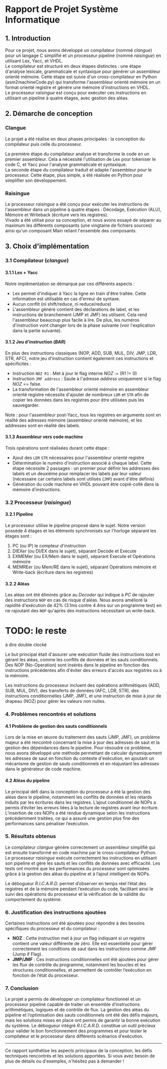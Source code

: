 # Rapport de Projet Système Informatique

## 1. Introduction

Pour ce projet, nous avons développé un compilateur (nommé *clangue*) pour un langage C simplifié et un processeur pipeliné (nommé *raisingue*) en utilisant Lex, Yacc, et VHDL.\
Le compilateur est structuré en deux étapes distinctes : une étape d'analyse lexicale, grammaticale et syntaxique pour générer un assembleur orienté mémoire. Cette étape est suivie d'un cross-compilateur en Python (asm2machineCode.py) qui transforme l'assembleur orienté mémoire en un format orienté registre et génère une mémoire d'instructions en VHDL.\
Le processeur *raisingue* est conçu pour exécuter ces instructions en utilisant un pipeline à quatre étages, avec gestion des aléas.

## 2. Démarche de conception

### Clangue

Le projet a été réalise en deux phases principales : la conception du compilateur puis celle du processeur.

La première étape du compilateur analyse et transforme le code en un premier assembleur. Cela a nécessité l'utilisation de Lex pour tokeniser le code C, et Yacc pour l'analyse grammaticale et syntaxique.\
La seconde étape du compilateur traduit et adapte l'assembleur pour le processeur. Cette étape, plus simple, a été réalisée en Python pour simplifier son développement.

### Raisingue

Le processeur *raisingue* a été conçu pour exécuter les instructions de l'assembleur dans un pipeline à quatre étapes : Décodage, Exécution (ALU), Mémoire et Writeback (écriture vers les registres).\
Vivado a été utilisé pour sa conception, et nous avons essayé de séparer au maximum les différents composants (une vingtaine de fichiers sources) ainsi qu'un composant Main reliant l'ensemble des composants.

## 3. Choix d'implémentation

### 3.1 Compilateur (*clangue*)

#### 3.1.1 Lex + Yacc

Notre implémentation se démarque par ces différents aspects :
- Lex permet d'indiquer à Yacc la ligne en train d'être traîtée. Cette information est utilisable en cas d'erreur de syntaxe.
- Aucun conflit (ni shift/reduce, ni reduce/reduce)
- L'assembleur généré contient des déclarations de label, et les instructions de branchement (JMP et JMF) les utilisent. Cela rend l'assembleur beaucoup plus facile à lire. De plus, les numéros d'instruction vont changer lors de la phase suivante (voir l'explication dans la partie suivante).

#### 3.1.2 Jeu d'instruction (*BAR*)

En plus des instructions classiques (NOP, ADD, SUB, MUL, DIV, JMP, LDR, STR, AFC), notre jeu d'instruction contient également ces instructions et spécificités : 
- Instruction `NOZ R1` : Met à jour le flag interne _NOZ_ := (R1 != 0)
- Instruction `JMF address` : Saute à l'adresse _address_ uniquement si le flag _NOZ_ == false. 
- La transformation de l'assembleur orienté mémoire en assembleur orienté registre nécessite d'ajouter de nombreux `LDR` et `STR` afin de copier les données dans les registres pour être utilisées puis les sauvegarder.

Note : pour l'assembleur post-Yacc, tous les registres en arguments sont en réalité des adresses mémoire (assembleur orienté mémoire), et les addresses sont en réalité des labels.

#### 3.1.3 Assembleur vers code machine

Trois opérations sont réalisées durant cette étape :
- Ajout des `LDR` `STR` nécessaires pour l'assembleur orienté registre
- Détermination le numéro d'instruction associé à chaque label. Cette étape nécessite 2 passages : un premier pour définir les addresses des labels et un deuxième pour remplacer les labels par leur valeur (nécessaire car certains labels sont utilisés (`JMP`) avant d'être définis)
- Génération du code machine en VHDL pouvant être copié-collé dans la mémoire d'instructions.

### 3.2 Processeur (*raisingue*)

#### 3.2.1 Pipeline

Le processeur utilise le pipeline proposé dans le sujet. Notre version possède 4 étages et les éléments synchronisés sur l'horloge séparant les étages sont :
1. PC (ou IP) le compteur d'instruction
2. DIEXer (ou DI/EX dans le sujet), séparant Decode et Execute
3. EXMEMer (ou EX/Mem dans le sujet), séparant Execute et Opérations mémoire
4. MEMREer (ou Mem/RE dans le sujet), séparant Opérations mémoire et Write-back (écriture dans les registres)

#### 3.2.2 Aléas

Les aléas ont été éliminés grâce au _Decoder_ qui indique à _PC_ de rajouter des instructions `NOP` en cas de risque d'aléas. Nous avons amélioré la rapidité d'exécution de 42% (3.1ms contre 4.4ms sur un programme test) en ne rajoutant des `NOP` qu'après des instructions nécessitant un write-back.

# TODO: le reste

à dire double clocké

 Le but principal était d'assurer une exécution fluide des instructions tout en gérant les aléas, comme les conflits de données et les sauts conditionnels. Des NOP (No-Operation) sont insérés dans le pipeline en fonction des instructions précédentes afin d'éviter des erreurs d'accès aux registres ou à la mémoire.

Les instructions du processeur incluent des opérations arithmétiques (ADD, SUB, MUL, DIV), des transferts de données (AFC, LDR, STR), des instructions conditionnelles (JMP, JMF), et une instruction de mise à jour de drapeau (NOZ) pour gérer les valeurs non nulles.

### 4. Problèmes rencontrés et solutions

#### 4.1 Problème de gestion des sauts conditionnels

Lors de la mise en œuvre du traitement des sauts (JMP, JMF), un problème majeur a été rencontré concernant la mise à jour des adresses de saut et la gestion des dépendances dans le pipeline. Pour résoudre ce problème, nous avons développé une méthode permettant de calculer dynamiquement les adresses de saut en fonction du contexte d'exécution, en ajoutant un mécanisme de gestion de sauts conditionnels et en réajustant les adresses dans le générateur de code machine.

#### 4.2 Aléas du pipeline

Le principal défi dans la conception du processeur a été la gestion des aléas dans le pipeline, notamment les conflits de données et les retards induits par les écritures dans les registres. L’ajout conditionnel de NOPs a permis d’éviter les erreurs liées à la lecture de registres avant leur écriture. L’insertion de ces NOPs a été rendue dynamique selon les instructions précédemment traitées, ce qui a assuré une gestion plus fine des performances sans pénaliser l’exécution.

### 5. Résultats obtenus

Le compilateur *clangue* génère correctement un assembleur simplifié qui est ensuite transformé en code machine par le cross-compilateur Python. Le processeur *raisingue* exécute correctement les instructions en utilisant son pipeline et gère les sauts et les conflits de données avec efficacité. Les tests ont montré que les performances du processeur sont optimisées grâce à la gestion des aléas du pipeline et à l’ajout intelligent de NOPs.

Le débogueur *R.I.C.A.R.D.* permet d’observer en temps réel l’état des registres et de la mémoire pendant l’exécution du code, facilitant ainsi le suivi des opérations du processeur et la vérification de la validité du comportement du système.

### 6. Justification des instructions ajoutées

Certaines instructions ont été ajoutées pour répondre à des besoins spécifiques du processeur et du compilateur :

* **NOZ** : Cette instruction met à jour un flag indiquant si un registre contient une valeur différente de zéro. Elle est essentielle pour gérer correctement les conditions de saut dans les instructions comme JMF (Jump if Flag).
* **JMP/JMF** : Ces instructions conditionnelles ont été ajoutées pour gérer les flux de contrôle du programme, notamment les boucles et les structures conditionnelles, et permettent de contrôler l’exécution en fonction de l’état du processeur.

### 7. Conclusion

Le projet a permis de développer un compilateur fonctionnel et un processeur pipeliné capable de traiter un ensemble d’instructions arithmétiques, logiques et de contrôle de flux. La gestion des aléas du pipeline et l’optimisation des sauts conditionnels ont été des défis majeurs, mais les solutions mises en place ont permis de garantir la bonne exécution du système. Le débogueur intégré *R.I.C.A.R.D.* constitue un outil précieux pour valider le bon fonctionnement des programmes et pour tester le compilateur et le processeur dans différents scénarios d'exécution.

---

Ce rapport synthétise les aspects principaux de la conception, les défis techniques rencontrés et les solutions apportées. Si vous avez besoin de plus de détails ou d'exemples, n'hésitez pas à demander !

